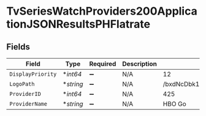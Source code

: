 # TvSeriesWatchProviders200ApplicationJSONResultsPHFlatrate


## Fields

| Field                            | Type                             | Required                         | Description                      | Example                          |
| -------------------------------- | -------------------------------- | -------------------------------- | -------------------------------- | -------------------------------- |
| `DisplayPriority`                | **int64*                         | :heavy_minus_sign:               | N/A                              | 12                               |
| `LogoPath`                       | **string*                        | :heavy_minus_sign:               | N/A                              | /bxdNcDbk1ohVeOMmM3eusAAiTLw.jpg |
| `ProviderID`                     | **int64*                         | :heavy_minus_sign:               | N/A                              | 425                              |
| `ProviderName`                   | **string*                        | :heavy_minus_sign:               | N/A                              | HBO Go                           |